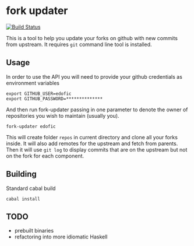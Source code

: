 # fork updater
[![Build Status](https://travis-ci.org/edofic/fork-updater.png?branch=master)](https://travis-ci.org/edofic/fork-updater)

This is a tool to help you update your forks on github with new commits from upstream. It requires `git` command line tool is installed.

## Usage

In order to use the API you will need to provide your github credentials as environment variables

    export GITHUB_USER=edofic
    export GITHUB_PASSWORD=**************

And then run fork-updater passing in one parameter to denote the owner of repositories you wish to maintain (usually you).

    fork-updater edofic

This will create folder `repos` in current directory and clone all your forks inside. It will also add remotes for the upstream and fetch from parents. Then it will use `git log` to display commits that are on the upstream but not on the fork for each component.

## Building

Standard cabal build

    cabal install

## TODO

- prebuilt binaries
- refactoring into more idiomatic Haskell
